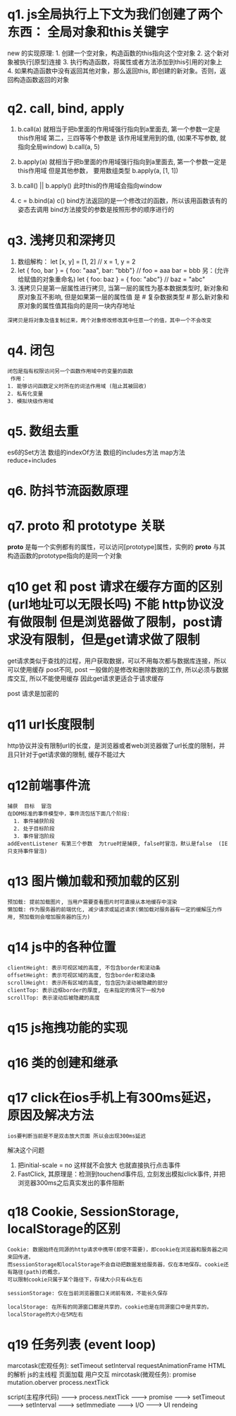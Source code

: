 # q1. js全局执行上下文为我们创建了两个东西： 全局对象和this关键字

  new 的实现原理:
	1. 创建一个空对象，构造函数的this指向这个空对象
	2. 这个新对象被执行[原型]连接
	3. 执行构造函数，将属性或者方法添加到this引用的对象上
	4. 如果构造函数中没有返回其他对象，那么返回this, 即创建的新对象。否则，返回构造函数返回的对象  

# q2. call, bind, apply
  
  1. b.call(a)  就相当于把b里面的作用域强行指向到a里面去, 第一个参数一定是this作用域  第二，三四等等个参数是
  该作用域里用到的值, (如果不写参数, 就指向全局window)       b.call(a, 5)    
  
  2. b.apply(a)  就相当于把b里面的作用域强行指向到a里面去, 第一个参数一定是this作用域   但是其他参数， 要用数组类型           b.apply(a, [1, 1])  
  3. b.call() || b.apply() 此时this的作用域会指向window

  4. c = b.bind(a) 
	c()
	  bind方法返回的是一个修改过的函数，所以该用函数该有的姿态去调用
	  bind方法接受的参数是按照形参的顺序进行的

# q3. 浅拷贝和深拷贝
  
  1. 数组解构：
  let [x, y] = [1, 2] // x = 1, y = 2
  2. let { foo, bar } = { foo: "aaa", bar: "bbb"} // foo = aaa  bar = bbb
  另：(允许给赋值的对象重命名)
  let { foo: baz } = { foo: "abc"} // baz = "abc"
  3. 浅拷贝只是第一层属性进行拷贝, 当第一层的属性为基本数据类型时, 新对象和原对象互不影响, 但是如果第一层的属性值
  是 # 复杂数据类型 # 那么新对象和原对象的属性值其指向的是同一块内存地址
	
	深拷贝是将对象及值复制过来，两个对象修改修改其中任意一个的值，其中一个不会改变

# q4. 闭包
	闭包是指有权限访问另一个函数作用域中的变量的函数
	 作用：
    1. 能够访问函数定义时所在的词法作用域 (阻止其被回收)
    2. 私有化变量
    3. 模拟块级作用域

# q5. 数组去重
  es6的Set方法   数组的indexOf方法   数组的includes方法  map方法  reduce+includes

# q6. 防抖节流函数原理

# q7. __proto__  和  prototype 关联
  __proto__ 是每一个实例都有的属性，可以访问[prototype]属性，实例的 __proto__ 与其构造函数的prototype指向的是同一个对象


# q10 get 和 post 请求在缓存方面的区别   (url地址可以无限长吗)  不能  http协议没有做限制  但是浏览器做了限制，post请求没有限制，但是get请求做了限制
  get请求类似于查找的过程，用户获取数据，可以不用每次都与数据库连接，所以可以使用缓存
  post不同, post 一般做的是修改和删除数据的工作, 所以必须与数据库交互, 所以不能使用缓存
  因此get请求更适合于请求缓存

  post 请求是加密的

# q11 url长度限制
  http协议并没有限制url的长度，是浏览器或者web浏览器做了url长度的限制，并且只针对于get请求做的限制, 缓存不能过大

# q12前端事件流
    捕获  目标  冒泡
    在DOM标准的事件模型中，事件流包括下面几个阶段:
      1. 事件捕获阶段
      2. 处于目标阶段
      3. 事件冒泡阶段
    addEventListener 有第三个参数  为true时是捕获, false时冒泡，默认是false  (IE只支持事件冒泡)

# q13  图片懒加载和预加载的区别
    预加载: 提前加载图片, 当用户需要查看图片时可直接从本地缓存中渲染
    懒加载: 作为服务器的前端优化, 减少请求或延迟请求(懒加载对服务器有一定的缓解压力作用, 预加载则会增加服务器的压力)    

# q14  js中的各种位置
    clientHeight: 表示可视区域的高度, 不包含border和滚动条
    offsetHeight: 表示可视区域的高度, 包含border和滚动条
    scrollHeight: 表示所有区域的高度, 包含因为滚动被隐藏的部分
    clientTop: 表示边框border的厚度, 在未指定的情况下一般为0
    scrollTop: 表示滚动后被隐藏的高度

# q15  js拖拽功能的实现
     
# q16  类的创建和继承

# q17  click在ios手机上有300ms延迟，原因及解决方法
    ios要判断当前是不是双击放大页面 所以会出现300ms延迟
  解决这个问题
  1. <meta name="viewport" content="width=device-width, initial-scale=1.0">
     把initial-scale = no  这样就不会放大  也就直接执行点击事件
  2. FastClick, 其原理是：检测到touchend事件后, 立刻发出模拟click事件, 并把浏览器300ms之后真实发出的事件阻断

# q18  Cookie, SessionStorage, localStorage的区别
    Cookie: 数据始终在同源的http请求中携带(即使不需要)，即cookie在浏览器和服务器之间来回传递，
    而sessionStorage和localStorage不会自动把数据发给服务器，仅在本地保存。cookie还有路径(path)的概念，
    可以限制cookie只属于某个路径下，存储大小只有4k左右

    sessionStorage: 仅在当前浏览器窗口关闭前有效，不能长久保存

    localStorage: 在所有的同源窗口都是共享的，cookie也是在同源窗口中是共享的，localStorage的大小在5M左右

# q19  任务列表 (event loop)
  marcotask(宏观任务):
    setTimeout
    setInterval
    requestAnimationFrame
    HTML的解析
    js的主线程
    页面加载
    用户交互
  mircotask(微观任务):
    promise
    mutation.oberver
    process.nextTick

  script(主程序代码) --->  process.nextTick  --->  promise ---> setTimeout --->  setInterval
  ---> setImmediate ---> I/O ---> UI rendeing


